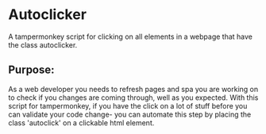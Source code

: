 # Autoclicker
A tampermonkey script for clicking on all elements in a webpage that have the class autoclicker.

## Purpose:
As a web developer you needs to refresh pages and spa you are working on to check if you changes are coming through, well as you expected. 
With this script for tampermonkey, if you have the click on a lot of stuff before you can validate your code change- you can automate this step by placing the class 'autoclick' on a clickable html element.
